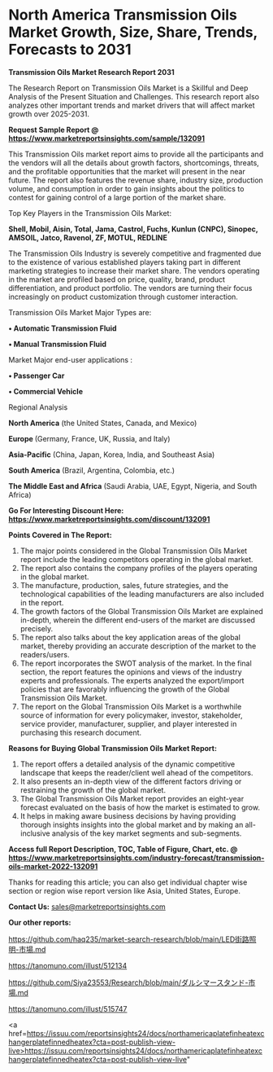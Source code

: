 # North America Transmission Oils Market Growth, Size, Share, Trends, Forecasts to 2031

<strong>Transmission Oils Market Research Report 2031</strong>

The Research Report on Transmission Oils Market is a Skillful and Deep Analysis of the Present Situation and Challenges. This research report also analyzes other important trends and market drivers that will affect market growth over 2025-2031.

<strong>Request Sample Report @ <a href=https://www.marketreportsinsights.com/sample/132091>https://www.marketreportsinsights.com/sample/132091</a></strong>

This Transmission Oils market report aims to provide all the participants and the vendors will all the details about growth factors, shortcomings, threats, and the profitable opportunities that the market will present in the near future. The report also features the revenue share, industry size, production volume, and consumption in order to gain insights about the politics to contest for gaining control of a large portion of the market share.

Top Key Players in the Transmission Oils Market:

<strong>Shell, Mobil, Aisin, Total, Jama, Castrol, Fuchs, Kunlun (CNPC), Sinopec, AMSOIL, Jatco, Ravenol, ZF, MOTUL, REDLINE</strong>

The Transmission Oils Industry is severely competitive and fragmented due to the existence of various established players taking part in different marketing strategies to increase their market share. The vendors operating in the market are profiled based on price, quality, brand, product differentiation, and product portfolio. The vendors are turning their focus increasingly on product customization through customer interaction.

Transmission Oils Market Major Types are:

<strong>• Automatic Transmission Fluid

• Manual Transmission Fluid</strong>

Market Major end-user applications :

<strong>• Passenger Car

• Commercial Vehicle</strong>

Regional Analysis

</u><strong><b>North America</b></strong> (the United States, Canada, and Mexico)

<strong><b>Europe </b></strong>(Germany, France, UK, Russia, and Italy)

<strong><b>Asia-Pacific</b></strong> (China, Japan, Korea, India, and Southeast Asia)

<strong><b>South America</b></strong> (Brazil, Argentina, Colombia, etc.)

<strong><b>The Middle East and Africa</b></strong> (Saudi Arabia, UAE, Egypt, Nigeria, and South Africa)

<strong>Go For Interesting Discount Here: <a href=https://www.marketreportsinsights.com/discount/132091>https://www.marketreportsinsights.com/discount/132091</a></strong>

<strong>Points Covered in The Report:</strong>
<ol>
  <li>The major points considered in the Global Transmission Oils Market report include the leading competitors operating in the global market.</li>
  <li>The report also contains the company profiles of the players operating in the global market.</li>
  <li>The manufacture, production, sales, future strategies, and the technological capabilities of the leading manufacturers are also included in the report.</li>
  <li>The growth factors of the Global Transmission Oils Market are explained in-depth, wherein the different end-users of the market are discussed precisely.</li>
  <li>The report also talks about the key application areas of the global market, thereby providing an accurate description of the market to the readers/users.</li>
  <li>The report incorporates the SWOT analysis of the market. In the final section, the report features the opinions and views of the industry experts and professionals. The experts analyzed the export/import policies that are favorably influencing the growth of the Global Transmission Oils Market.</li>
  <li>The report on the Global Transmission Oils Market is a worthwhile source of information for every policymaker, investor, stakeholder, service provider, manufacturer, supplier, and player interested in purchasing this research document.</li>
</ol>
<strong>Reasons for Buying Global Transmission Oils Market Report:</strong>

<ol>
  <li>The report offers a detailed analysis of the dynamic competitive landscape that keeps the reader/client well ahead of the competitors.</li>
  <li>It also presents an in-depth view of the different factors driving or restraining the growth of the global market.</li>
  <li>The Global Transmission Oils Market report provides an eight-year forecast evaluated on the basis of how the market is estimated to grow.</li>
  <li>It helps in making aware business decisions by having providing thorough insights insights into the global market and by making an all-inclusive analysis of the key market segments and sub-segments.</li>
</ol>
<strong>Access full Report Description, TOC, Table of Figure, Chart, etc. @ <a href=https://www.marketreportsinsights.com/industry-forecast/transmission-oils-market-2022-132091>https://www.marketreportsinsights.com/industry-forecast/transmission-oils-market-2022-132091</a></strong>


Thanks for reading this article; you can also get individual chapter wise section or region wise report version like Asia, United States, Europe.

<strong>Contact Us:</strong>
sales@marketreportsinsights.com

<strong>Our other reports:</strong>

<a href=https://github.com/haq235/market-search-research/blob/main/LED街路照明-市場.md>https://github.com/haq235/market-search-research/blob/main/LED街路照明-市場.md</a>

<a href=https://tanomuno.com/illust/512134>https://tanomuno.com/illust/512134</a>

<a href=https://github.com/Siya23553/Research/blob/main/ダルシマースタンド-市場.md>https://github.com/Siya23553/Research/blob/main/ダルシマースタンド-市場.md</a>

<a href=https://tanomuno.com/illust/515747>https://tanomuno.com/illust/515747</a>

<a href=https://issuu.com/reportsinsights24/docs/northamericaplatefinheatexchangerplatefinnedheatex?cta=post-publish-view-live>https://issuu.com/reportsinsights24/docs/northamericaplatefinheatexchangerplatefinnedheatex?cta=post-publish-view-live</a>"
